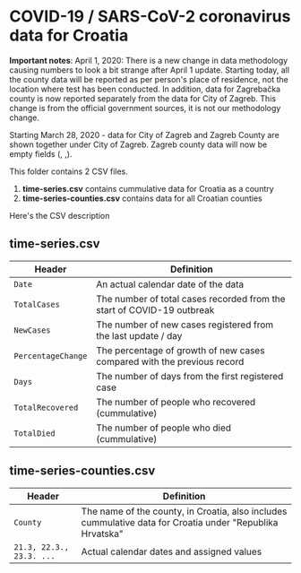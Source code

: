 # COVID-19 / SARS-CoV-2 coronavirus data for Croatia

**Important notes**: April 1, 2020: There is a new change in data methodology causing numbers to look a bit strange after April 1 update. Starting today, all the county data will be reported as per person's place of residence, not the location where test has been conducted. In addition, data for Zagrebačka county is now reported separately from the data for City of Zagreb. This change is from the official government sources, it is not our methodology change.

Starting March 28, 2020 - data for City of Zagreb and Zagreb County are shown together under City of Zagreb. Zagreb county data will now be empty fields (, ,).

This folder contains 2 CSV files.

1) **time-series.csv** contains cummulative data for Croatia as a country
2) **time-series-counties.csv** contains data for all Croatian counties


Here's the CSV description

## time-series.csv


Header | Definition
---|---------
`Date` | An actual calendar date of the data
`TotalCases` | The number of total cases recorded from the start of COVID-19 outbreak
`NewCases` | The number of new cases registered from the last update / day
`PercentageChange` | The percentage of growth of new cases compared with the previous record
`Days` | The number of days from the first registered case
`TotalRecovered` | The number of people who recovered (cummulative)
`TotalDied` | The number of people who died (cummulative)


## time-series-counties.csv


Header | Definition
---|---------
`County` | The name of the county, in Croatia, also includes cummulative data for Croatia under "Republika Hrvatska"
`21.3, 22.3., 23.3. ...` | Actual calendar dates and assigned values

